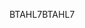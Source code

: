<span data-ttu-id="fb1ed-101">BTAHL7</span><span class="sxs-lookup"><span data-stu-id="fb1ed-101">BTAHL7</span></span>